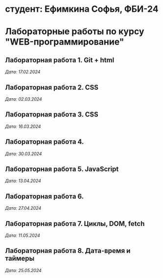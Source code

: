 # студент: Ефимкина Софья, ФБИ-24

# Лабораторные работы по курсу "WEB-программирование"

## Лабораторная работа 1. Git + html

*Дата: 17.02.2024*

## Лабораторная работа 2. CSS

*Дата: 02.03.2024*

## Лабораторная работа 3. CSS

*Дата: 16.03.2024*

## Лабораторная работа 4.

*Дата: 30.03.2024*

## Лабораторная работа 5. JavaScript

*Дата: 13.04.2024*

## Лабораторная работа 6. 

*Дата: 27.04.2024*

## Лабораторная работа 7. Циклы, DOM, fetch 

*Дата: 11.05.2024*

## Лабораторная работа 8. Дата-время и таймеры

*Дата: 25.05.2024*
